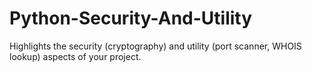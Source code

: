 # Python-Security-And-Utility
Highlights the security (cryptography) and utility (port scanner, WHOIS lookup) aspects of your project.
